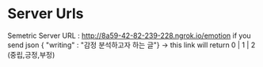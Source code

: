 # Server Urls 
Semetric Server URL : http://8a59-42-82-239-228.ngrok.io/emotion
if you send json { "writing" : "감정 분석하고자 하는 글"} -> this link will return 0 | 1 | 2  (중립,긍정,부정)
